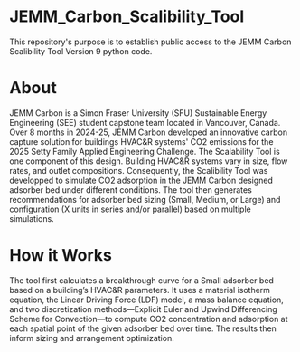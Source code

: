 # JEMM_Carbon_Scalibility_Tool
This repository's purpose is to establish public access to the JEMM Carbon Scalibility Tool Version 9 python code.

# About 
JEMM Carbon is a Simon Fraser University (SFU) Sustainable Energy Engineering (SEE) student capstone team located in Vancouver, Canada.
Over 8 months in 2024-25, JEMM Carbon developed an innovative carbon capture solution for buildings HVAC&R systems' CO2 emissions for the 2025 Setty Family Applied Engineering Challenge. 
The Scalability Tool is one component of this design. 
Building HVAC&R systems vary in size, flow rates, and outlet compositions. 
Consequently, the Scalibility Tool was developped to simulate CO2 adsorption in the JEMM Carbon designed adsorber bed under different conditions. 
The tool then generates recommendations for adsorber bed sizing (Small, Medium, or Large) and configuration (X units in series and/or parallel) based on multiple simulations.

# How it Works
The tool first calculates a breakthrough curve for a Small adsorber bed based on a building’s HVAC&R parameters. 
It uses a material isotherm equation, the Linear Driving Force (LDF) model, a mass balance equation, and two discretization methods—Explicit Euler and Upwind Differencing Scheme for Convection—to compute CO2 concentration and adsorption at each spatial point of the given adsorber bed over time. 
The results then inform sizing and arrangement optimization.
